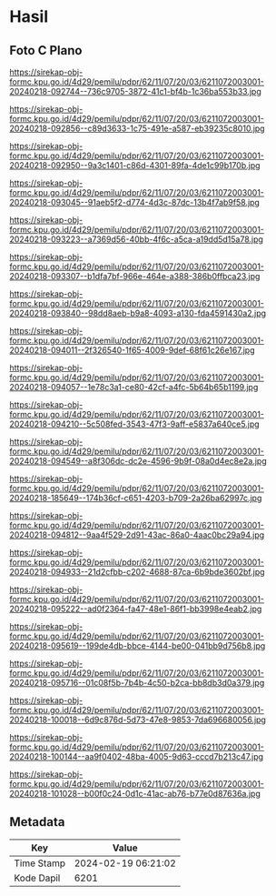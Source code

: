 # Hasil

## Foto C Plano

https://sirekap-obj-formc.kpu.go.id/4d29/pemilu/pdpr/62/11/07/20/03/6211072003001-20240218-092744--736c9705-3872-41c1-bf4b-1c36ba553b33.jpg

https://sirekap-obj-formc.kpu.go.id/4d29/pemilu/pdpr/62/11/07/20/03/6211072003001-20240218-092856--c89d3633-1c75-491e-a587-eb39235c8010.jpg

https://sirekap-obj-formc.kpu.go.id/4d29/pemilu/pdpr/62/11/07/20/03/6211072003001-20240218-092950--9a3c1401-c86d-4301-89fa-4de1c99b170b.jpg

https://sirekap-obj-formc.kpu.go.id/4d29/pemilu/pdpr/62/11/07/20/03/6211072003001-20240218-093045--91aeb5f2-d774-4d3c-87dc-13b4f7ab9f58.jpg

https://sirekap-obj-formc.kpu.go.id/4d29/pemilu/pdpr/62/11/07/20/03/6211072003001-20240218-093223--a7369d56-40bb-4f6c-a5ca-a19dd5d15a78.jpg

https://sirekap-obj-formc.kpu.go.id/4d29/pemilu/pdpr/62/11/07/20/03/6211072003001-20240218-093307--b1dfa7bf-966e-464e-a388-386b0ffbca23.jpg

https://sirekap-obj-formc.kpu.go.id/4d29/pemilu/pdpr/62/11/07/20/03/6211072003001-20240218-093840--98dd8aeb-b9a8-4093-a130-fda4591430a2.jpg

https://sirekap-obj-formc.kpu.go.id/4d29/pemilu/pdpr/62/11/07/20/03/6211072003001-20240218-094011--2f326540-1f65-4009-9def-68f61c26e167.jpg

https://sirekap-obj-formc.kpu.go.id/4d29/pemilu/pdpr/62/11/07/20/03/6211072003001-20240218-094057--1e78c3a1-ce80-42cf-a4fc-5b64b65b1199.jpg

https://sirekap-obj-formc.kpu.go.id/4d29/pemilu/pdpr/62/11/07/20/03/6211072003001-20240218-094210--5c508fed-3543-47f3-9aff-e5837a640ce5.jpg

https://sirekap-obj-formc.kpu.go.id/4d29/pemilu/pdpr/62/11/07/20/03/6211072003001-20240218-094549--a8f306dc-dc2e-4596-9b9f-08a0d4ec8e2a.jpg

https://sirekap-obj-formc.kpu.go.id/4d29/pemilu/pdpr/62/11/07/20/03/6211072003001-20240218-185649--174b36cf-c651-4203-b709-2a26ba62997c.jpg

https://sirekap-obj-formc.kpu.go.id/4d29/pemilu/pdpr/62/11/07/20/03/6211072003001-20240218-094812--9aa4f529-2d91-43ac-86a0-4aac0bc29a94.jpg

https://sirekap-obj-formc.kpu.go.id/4d29/pemilu/pdpr/62/11/07/20/03/6211072003001-20240218-094933--21d2cfbb-c202-4688-87ca-6b9bde3602bf.jpg

https://sirekap-obj-formc.kpu.go.id/4d29/pemilu/pdpr/62/11/07/20/03/6211072003001-20240218-095222--ad0f2364-fa47-48e1-86f1-bb3998e4eab2.jpg

https://sirekap-obj-formc.kpu.go.id/4d29/pemilu/pdpr/62/11/07/20/03/6211072003001-20240218-095619--199de4db-bbce-4144-be00-041bb9d756b8.jpg

https://sirekap-obj-formc.kpu.go.id/4d29/pemilu/pdpr/62/11/07/20/03/6211072003001-20240218-095716--01c08f5b-7b4b-4c50-b2ca-bb8db3d0a379.jpg

https://sirekap-obj-formc.kpu.go.id/4d29/pemilu/pdpr/62/11/07/20/03/6211072003001-20240218-100018--6d9c876d-5d73-47e8-9853-7da696680056.jpg

https://sirekap-obj-formc.kpu.go.id/4d29/pemilu/pdpr/62/11/07/20/03/6211072003001-20240218-100144--aa9f0402-48ba-4005-9d63-cccd7b213c47.jpg

https://sirekap-obj-formc.kpu.go.id/4d29/pemilu/pdpr/62/11/07/20/03/6211072003001-20240218-101028--b00f0c24-0d1c-41ac-ab76-b77e0d87636a.jpg


## Metadata

| Key        | Value               |
| ---------- | ------------------- |
| Time Stamp | 2024-02-19 06:21:02 |
| Kode Dapil | 6201                |




